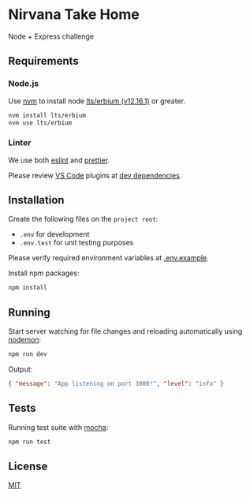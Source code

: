 # Nirvana Take Home

Node + Express challenge

## Requirements

### Node.js

Use [nvm](https://github.com/nvm-sh/nvm) to install node [lts/erbium (v12.16.1)](https://nodejs.org/en/download/) or greater.

```bash
nvm install lts/erbium
nvm use lts/erbium
```

### Linter

We use both [eslint](https://eslint.org/) and [prettier](https://prettier.io/).

Please review [VS Code](https://code.visualstudio.com/) plugins at [dev dependencies](package.json).

## Installation

Create the following files on the `project root`:

- `.env` for development
- `.env.test` for unit testing purposes

Please verify required environment variables at [.env.example](.env.example).

Install npm packages:

```bash
npm install
```

## Running

Start server watching for file changes and reloading automatically using [nodemon](https://github.com/remy/nodemon/):

```bash
npm run dev
```

Output:

```json
{ "message": "App listening on port 3000!", "level": "info" }
```

## Tests

Running test suite with [mocha](https://mochajs.org/):

```bash
npm run test
```

## License

[MIT](https://choosealicense.com/licenses/mit/)
